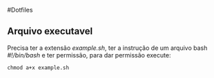 #Dotfiles

## Arquivo executavel
Precisa ter a extensão *example.sh*, ter a instrução de um arquivo bash *#!/bin/bash* e ter permissão, para dar permissão execute:

```shell
chmod a+x example.sh
```